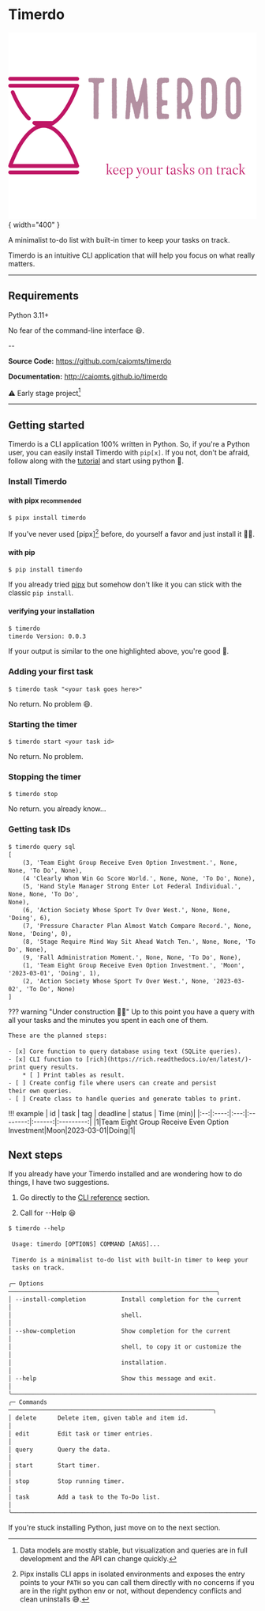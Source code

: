 # Timerdo

![Logo](img/logo.png){ width="400" }

A minimalist to-do list with built-in timer to keep your tasks on track. 

Timerdo is an intuitive CLI application that will help you focus on what really matters.

---
## Requirements

Python 3.11+

No fear of the command-line interface :laughing:.

--

**Source Code:** https://github.com/caiomts/timerdo  

**Documentation:** http://caiomts.github.io/timerdo

:warning: Early stage project[^2]

---

## Getting started
Timerdo is a CLI application 100% written in Python. So, if you're a Python user, you can easily install Timerdo with `pip[x]`. If you not, don't be afraid, follow along with the [tutorial] and start using python :partying_face:.

### Install Timerdo

#### with pipx <small>recommended</small>

```shell
$ pipx install timerdo
```

If you've never used [pipx][^1] before, do yourself a favor and just install it :teacher:. 

#### with pip

```shell
$ pip install timerdo
```

If you already tried [pipx] but somehow don't like it you can 
stick with the classic `pip install`.

#### verifying your installation

```shell hl_lines="2"
$ timerdo
timerdo Version: 0.0.3
```

If your output is similar to the one highlighted above, you're good :rocket:.

### Adding your first task

```shell
$ timerdo task "<your task goes here>"
```
No return. No problem :smile:.

### Starting the timer

```shell
$ timerdo start <your task id>
```
No return. No problem.

### Stopping the timer

```shell
$ timerdo stop
```
No return. you already know...

### Getting task IDs

```shell
$ timerdo query sql
[
    (3, 'Team Eight Group Receive Even Option Investment.', None, None, 'To Do', None),
    (4 'Clearly Whom Win Go Score World.', None, None, 'To Do', None),
    (5, 'Hand Style Manager Strong Enter Lot Federal Individual.', None, None, 'To Do', 
None),
    (6, 'Action Society Whose Sport Tv Over West.', None, None, 'Doing', 6),
    (7, 'Pressure Character Plan Almost Watch Compare Record.', None, None, 'Doing', 0),
    (8, 'Stage Require Mind Way Sit Ahead Watch Ten.', None, None, 'To Do', None),
    (9, 'Fall Administration Moment.', None, None, 'To Do', None),
    (1, 'Team Eight Group Receive Even Option Investment.', 'Moon', '2023-03-01', 'Doing', 1),
    (2, 'Action Society Whose Sport Tv Over West.', None, '2023-03-02', 'To Do', None)
]

```

??? warning "Under construction :factory_worker:" 
    Up to this point you have a query with all your tasks and the minutes you spent in each one of them.

    These are the planned steps:

    - [x] Core function to query database using text (SQLite queries).
    - [x] CLI function to [rich](https://rich.readthedocs.io/en/latest/)-print query results.
        * [ ] Print tables as result.
    - [ ] Create config file where users can create and persist
    their own queries.
    - [ ] Create class to handle queries and generate tables to print.

!!! example
    | id | task | tag | deadline | status | Time (min)|
    |:--:|:----:|:---:|:--------:|:------:|:---------:|
    |1|Team Eight Group Receive Even Option Investment|Moon|2023-03-01|Doing|1|


## Next steps

If you already have your Timerdo installed and are wondering how to do things, 
I have two suggestions.

1. Go directly to the [CLI reference](cli_reference.md) section.

2. Call for --Help :laughing:

```shell
$ timerdo --help
                                                                       
 Usage: timerdo [OPTIONS] COMMAND [ARGS]...                            
                                                                       
 Timerdo is a minimalist to-do list with built-in timer to keep your   
 tasks on track.                                                       
                                                                       
╭─ Options ───────────────────────────────────────────────────────────╮
│ --install-completion          Install completion for the current    │
│                               shell.                                │
│ --show-completion             Show completion for the current       │
│                               shell, to copy it or customize the    │
│                               installation.                         │
│ --help                        Show this message and exit.           │
╰─────────────────────────────────────────────────────────────────────╯
╭─ Commands ──────────────────────────────────────────────────────────╮
│ delete      Delete item, given table and item id.                   │
│ edit        Edit task or timer entries.                             │
│ query       Query the data.                                         │
│ start       Start timer.                                            │
│ stop        Stop running timer.                                     │
│ task        Add a task to the To-Do list.                           │
╰─────────────────────────────────────────────────────────────────────╯

```

If you're stuck installing Python, just move on to the next section.

[tutorial]:tutorials.md
[pipx]:https://pypa.github.io/pipx/
[^1]: Pipx installs CLI apps in isolated environments and exposes the
entry points to your `PATH` so you can call them directly with no concerns
if you are in the right python env or not, without dependency conflicts and clean uninstalls :sweat_smile:.
[^2]: Data models are mostly stable, but visualization and queries are in full development and the API can change quickly.
